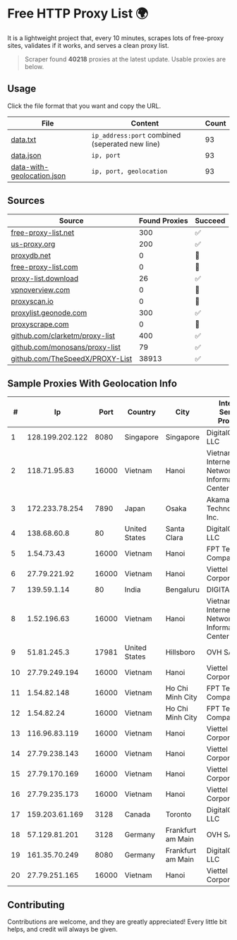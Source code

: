 
# Free HTTP Proxy List 🌍

It is a lightweight project that, every 10 minutes, scrapes lots of free-proxy sites, validates if it works, and serves a clean proxy list.


> Scraper found **40218** proxies at the latest update. Usable proxies are below.

## Usage

Click the file format that you want and copy the URL.


|File|Content|Count|
|----|-------|-----|
|[data.txt](https://raw.githubusercontent.com/themiralay/Proxy-List-World/master/data.txt)|`ip_address:port` combined (seperated new line)|93|
|[data.json](https://raw.githubusercontent.com/themiralay/Proxy-List-World/master/data.json)|`ip, port`|93|
|[data-with-geolocation.json](https://raw.githubusercontent.com/themiralay/Proxy-List-World/master/data-with-geolocation.json)|`ip, port, geolocation`|93|

## Sources

|Source|Found Proxies|Succeed|
|------|-------------|-------|
|[free-proxy-list.net](https://free-proxy-list.net)|300|✅|
|[us-proxy.org](https://www.us-proxy.org)|200|✅|
|[proxydb.net](http://proxydb.net)|0|🚫|
|[free-proxy-list.com](https://free-proxy-list.com/?page=&port=&type%5B%5D=http&type%5B%5D=https&up_time=0&search=Search)|0|🚫|
|[proxy-list.download](https://www.proxy-list.download/HTTP)|26|✅|
|[vpnoverview.com](https://vpnoverview.com/privacy/anonymous-browsing/free-proxy-servers)|0|🚫|
|[proxyscan.io](https://www.proxyscan.io)|0|🚫|
|[proxylist.geonode.com](https://proxylist.geonode.com/api/proxy-list?limit=300&page=1&sort_by=lastChecked&sort_type=desc&protocols=http,https)|300|✅|
|[proxyscrape.com](https://api.proxyscrape.com/v2/?request=displayproxies&protocol=http&timeout=10000&country=all&ssl=all&anonymity=all)|0|🚫|
|[github.com/clarketm/proxy-list](https://raw.githubusercontent.com/clarketm/proxy-list/master/proxy-list-raw.txt)|400|✅|
|[github.com/monosans/proxy-list](https://raw.githubusercontent.com/monosans/proxy-list/main/proxies/http.txt)|79|✅|
|[github.com/TheSpeedX/PROXY-List](https://raw.githubusercontent.com/TheSpeedX/PROXY-List/master/http.txt)|38913|✅|


## Sample Proxies With Geolocation Info

|#|Ip|Port|Country|City|Internet Service Provider|
|-|--|----|-------|----|-------------------------|
|1|128.199.202.122|8080|Singapore|Singapore|DigitalOcean, LLC|
|2|118.71.95.83|16000|Vietnam|Hanoi|Vietnam Internet Network Information Center|
|3|172.233.78.254|7890|Japan|Osaka|Akamai Technologies, Inc.|
|4|138.68.60.8|80|United States|Santa Clara|DigitalOcean, LLC|
|5|1.54.73.43|16000|Vietnam|Hanoi|FPT Telecom Company|
|6|27.79.221.92|16000|Vietnam|Hanoi|Viettel Corporation|
|7|139.59.1.14|80|India|Bengaluru|DIGITALOCEAN|
|8|1.52.196.63|16000|Vietnam|Hanoi|Vietnam Internet Network Information Center|
|9|51.81.245.3|17981|United States|Hillsboro|OVH SAS|
|10|27.79.249.194|16000|Vietnam|Hanoi|Viettel Corporation|
|11|1.54.82.148|16000|Vietnam|Ho Chi Minh City|FPT Telecom Company|
|12|1.54.82.24|16000|Vietnam|Ho Chi Minh City|FPT Telecom Company|
|13|116.96.83.119|16000|Vietnam|Hanoi|Viettel Corporation|
|14|27.79.238.143|16000|Vietnam|Hanoi|Viettel Corporation|
|15|27.79.170.169|16000|Vietnam|Hanoi|Viettel Corporation|
|16|27.79.235.173|16000|Vietnam|Hanoi|Viettel Corporation|
|17|159.203.61.169|3128|Canada|Toronto|DigitalOcean, LLC|
|18|57.129.81.201|3128|Germany|Frankfurt am Main|OVH SAS|
|19|161.35.70.249|8080|Germany|Frankfurt am Main|DigitalOcean, LLC|
|20|27.79.251.165|16000|Vietnam|Hanoi|Viettel Corporation|



## Contributing

Contributions are welcome, and they are greatly appreciated! Every
little bit helps, and credit will always be given.

